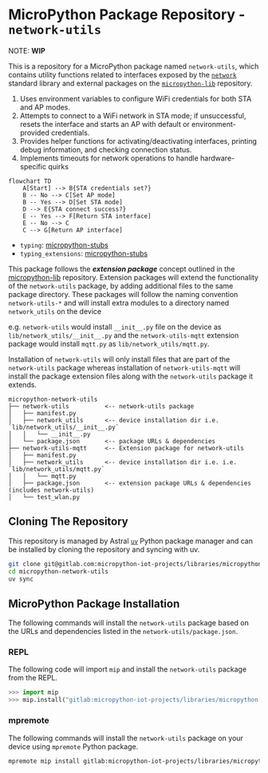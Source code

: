 # MicroPython Package Repository - `network-utils`

NOTE: **WIP**

This is a repository for a MicroPython package named `network-utils`, which contains utility functions related to interfaces exposed by the [`network`](https://docs.micropython.org/en/latest/library/network.html#module-network) standard library and external packages on the [`micropython-lib`](https://github.com/micropython/micropython-lib) repository.

1. Uses environment variables to configure WiFi credentials for both STA and AP modes.
2. Attempts to connect to a WiFi network in STA mode; if unsuccessful, resets the interface and starts an AP with default or environment-provided credentials.
3. Provides helper functions for activating/deactivating interfaces, printing debug information, and checking connection status.
4. Implements timeouts for network operations to handle hardware-specific quirks

```mermaid
flowchart TD
    A[Start] --> B{STA credentials set?}
    B -- No --> C[Set AP mode]
    B -- Yes --> D[Set STA mode]
    D --> E{STA connect success?}
    E -- Yes --> F[Return STA interface]
    E -- No --> C
    C --> G[Return AP interface]
```

* `typing`: [micropython-stubs](https://raw.githubusercontent.com/Josverl/micropython-stubs/refs/heads/main/mip/typing.py)
* `typing_extensions`: [micropython-stubs](https://raw.githubusercontent.com/Josverl/micropython-stubs/refs/heads/main/mip/typing_extensions.py)

This package follows the ***extension package*** concept outlined in the [micropython-lib](https://github.com/micropython/micropython-lib) repository. Extension packages will extend the functionality of the `network-utils` package, by adding additional files to the same package directory. These packages will follow the naming convention `network-utils-*` and will install extra modules to a directory named `network_utils` on the device

e.g. `network-utils` would install `__init__.py` file on the device as `lib/network_utils/__init__.py` and the `network-utils-mqtt` extension package would install `mqtt.py` as `lib/network_utils/mqtt.py`.

Installation of `network-utils` will only install files that are part of the `network-utils` package whereas installation of `network-utils-mqtt` will install the package extension files along with the `network-utils` package it extends.

```text
micropython-network-utils
├── network-utils          <-- network-utils package
│   ├── manifest.py
│   ├── network_utils      <-- device installation dir i.e. `lib/network_utils/__init__.py`
│   │   └── __init__.py
│   └── package.json       <-- package URLs & dependencies 
├── network-utils-mqtt     <-- Extension package for network-utils
│   ├── manifest.py
│   ├── network_utils      <-- device installation dir i.e. i.e. `lib/network_utils/mqtt.py`
│   │   └── mqtt.py
│   ├── package.json       <-- extension package URLs & dependencies (includes network-utils)
│   └── test_wlan.py
```

## Cloning The Repository

This repository is managed by Astral [`uv`](https://docs.astral.sh/uv/) Python package manager and can be installed by cloning the repository and syncing with uv.

```sh
git clone git@gitlab.com:micropython-iot-projects/libraries/micropython-network-utils.git
cd micropython-network-utils
uv sync
```

## MicroPython Package Installation

The following commands will install the `network-utils` package based on the URLs and dependencies listed in the `network-utils/package.json`.

### REPL

The following code will import `mip` and install the `network-utils` package from the REPL.

```python
>>> import mip
>>> mip.install("gitlab:micropython-iot-projects/libraries/micropython-network-utils/network-utils", version="main")
```

### mpremote

The following commands will install the `network-utils` package on your device using `mpremote` Python package.

```sh
mpremote mip install gitlab:micropython-iot-projects/libraries/micropython-network-utils/network-utils@main
```
